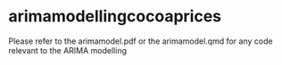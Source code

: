 # arimamodellingcocoaprices
Please refer to the arimamodel.pdf or the arimamodel.qmd for any code relevant to the ARIMA modelling
